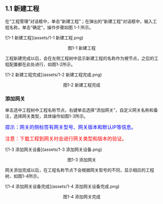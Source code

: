 ## 1.1 新建工程

在“工程管理”对话框中，单击“新建工程”；在弹出的“新建工程”对话框中，输入工程名称，单击“确定”，操作步骤如图 1-1 所示。 

![1-1 新建工程](assets/1-1 新建工程.png)

<center>图1-1 新建工程</center>

工程新建完成以后，会在左侧工程树中显示新建工程的名称作为根节点，之后的工程配置都在此处进行，如图1-2所示。

![1-2 新建工程完成](assets/1-2 新建工程完成.png)

<center>图1-2 新建工程完成</center>



### 添加网关

单击选中工程树中工程名称节点，右键单击选择“添加网关”，自定义网关名称和备注，选择网关类型，具体操作如图1-3所示。 

<font color=blue size=3>提示：网关的侧标签有网关型号、网关版本和默认IP等信息。</font><br>

<font color=red size=3>注意：下载工程到网关时会进行网关类型和版本的验证。</font>

![1-3 添加网关设备](assets/1-3 添加网关设备.png)

<center>图1-3 添加网关</center>



网关添加完成以后，在工程名称节点下会根据网关型号的不同，显示相应的工程树，如图1-4所示。

![1-4 添加网关设备完成](assets/1-4 添加网关设备完成.png)

<center>图1-4 添加网关完成</center>

